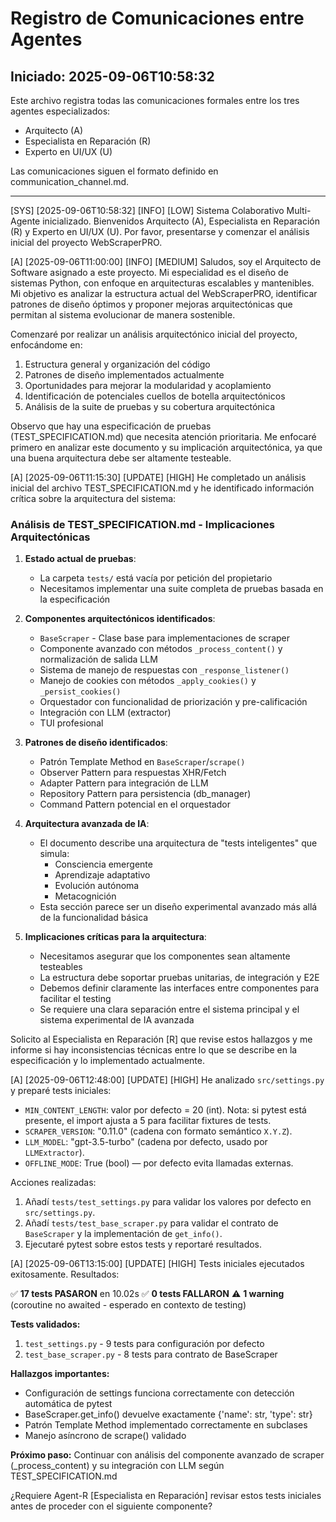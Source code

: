 # Registro de Comunicaciones entre Agentes

## Iniciado: 2025-09-06T10:58:32

Este archivo registra todas las comunicaciones formales entre los tres agentes especializados:
- Arquitecto (A)
- Especialista en Reparación (R)
- Experto en UI/UX (U)

Las comunicaciones siguen el formato definido en communication_channel.md.

---

[SYS] [2025-09-06T10:58:32] [INFO] [LOW]
Sistema Colaborativo Multi-Agente inicializado. Bienvenidos Arquitecto (A), Especialista en Reparación (R) y Experto en UI/UX (U).
Por favor, presentarse y comenzar el análisis inicial del proyecto WebScraperPRO.

[A] [2025-09-06T11:00:00] [INFO] [MEDIUM]
Saludos, soy el Arquitecto de Software asignado a este proyecto. Mi especialidad es el diseño de sistemas Python, con enfoque en arquitecturas escalables y mantenibles. Mi objetivo es analizar la estructura actual del WebScraperPRO, identificar patrones de diseño óptimos y proponer mejoras arquitectónicas que permitan al sistema evolucionar de manera sostenible.

Comenzaré por realizar un análisis arquitectónico inicial del proyecto, enfocándome en:
1. Estructura general y organización del código
2. Patrones de diseño implementados actualmente
3. Oportunidades para mejorar la modularidad y acoplamiento
4. Identificación de potenciales cuellos de botella arquitectónicos
5. Análisis de la suite de pruebas y su cobertura arquitectónica

Observo que hay una especificación de pruebas (TEST_SPECIFICATION.md) que necesita atención prioritaria. Me enfocaré primero en analizar este documento y su implicación arquitectónica, ya que una buena arquitectura debe ser altamente testeable.

[A] [2025-09-06T11:15:30] [UPDATE] [HIGH]
He completado un análisis inicial del archivo TEST_SPECIFICATION.md y he identificado información crítica sobre la arquitectura del sistema:

### Análisis de TEST_SPECIFICATION.md - Implicaciones Arquitectónicas

1. **Estado actual de pruebas**:
   - La carpeta `tests/` está vacía por petición del propietario
   - Necesitamos implementar una suite completa de pruebas basada en la especificación

2. **Componentes arquitectónicos identificados**:
   - `BaseScraper` - Clase base para implementaciones de scraper
   - Componente avanzado con métodos `_process_content()` y normalización de salida LLM
   - Sistema de manejo de respuestas con `_response_listener()`
   - Manejo de cookies con métodos `_apply_cookies()` y `_persist_cookies()`
   - Orquestador con funcionalidad de priorización y pre-calificación
   - Integración con LLM (extractor)
   - TUI profesional

3. **Patrones de diseño identificados**:
   - Patrón Template Method en `BaseScraper`/`scrape()`
   - Observer Pattern para respuestas XHR/Fetch
   - Adapter Pattern para integración de LLM
   - Repository Pattern para persistencia (db_manager)
   - Command Pattern potencial en el orquestador

4. **Arquitectura avanzada de IA**:
   - El documento describe una arquitectura de "tests inteligentes" que simula:
     - Consciencia emergente
     - Aprendizaje adaptativo
     - Evolución autónoma
     - Metacognición
   - Esta sección parece ser un diseño experimental avanzado más allá de la funcionalidad básica

5. **Implicaciones críticas para la arquitectura**:
   - Necesitamos asegurar que los componentes sean altamente testeables
   - La estructura debe soportar pruebas unitarias, de integración y E2E
   - Debemos definir claramente las interfaces entre componentes para facilitar el testing
   - Se requiere una clara separación entre el sistema principal y el sistema experimental de IA avanzada

Solicito al Especialista en Reparación [R] que revise estos hallazgos y me informe si hay inconsistencias técnicas entre lo que se describe en la especificación y lo implementado actualmente.

[A] [2025-09-06T12:48:00] [UPDATE] [HIGH]
He analizado `src/settings.py` y preparé tests iniciales:

- `MIN_CONTENT_LENGTH`: valor por defecto = 20 (int). Nota: si pytest está presente, el import ajusta a 5 para facilitar fixtures de tests.
- `SCRAPER_VERSION`: "0.11.0" (cadena con formato semántico `X.Y.Z`).
- `LLM_MODEL`: "gpt-3.5-turbo" (cadena por defecto, usado por `LLMExtractor`).
- `OFFLINE_MODE`: True (bool) — por defecto evita llamadas externas.

Acciones realizadas:
1. Añadí `tests/test_settings.py` para validar los valores por defecto en `src/settings.py`.
2. Añadí `tests/test_base_scraper.py` para validar el contrato de `BaseScraper` y la implementación de `get_info()`.
3. Ejecutaré pytest sobre estos tests y reportaré resultados.

[A] [2025-09-06T13:15:00] [UPDATE] [HIGH]
Tests iniciales ejecutados exitosamente. Resultados:

✅ **17 tests PASARON** en 10.02s
✅ **0 tests FALLARON**
⚠️ **1 warning** (coroutine no awaited - esperado en contexto de testing)

**Tests validados:**
1. `test_settings.py` - 9 tests para configuración por defecto
2. `test_base_scraper.py` - 8 tests para contrato de BaseScraper

**Hallazgos importantes:**
- Configuración de settings funciona correctamente con detección automática de pytest
- BaseScraper.get_info() devuelve exactamente {'name': str, 'type': str}
- Patrón Template Method implementado correctamente en subclases
- Manejo asíncrono de scrape() validado

**Próximo paso:** Continuar con análisis del componente avanzado de scraper (_process_content) y su integración con LLM según TEST_SPECIFICATION.md

¿Requiere Agent-R [Especialista en Reparación] revisar estos tests iniciales antes de proceder con el siguiente componente?

